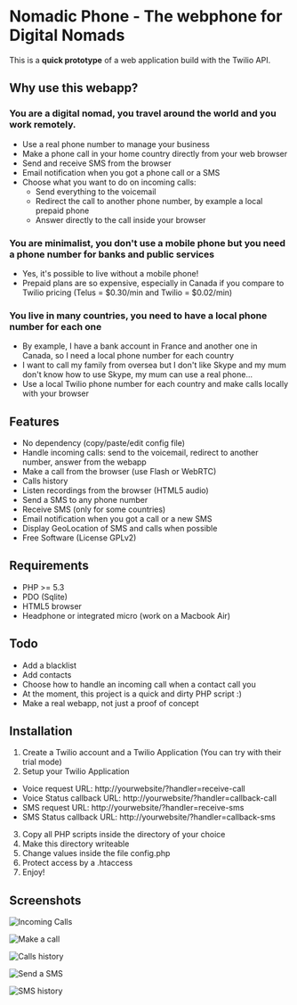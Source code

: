 Nomadic Phone - The webphone for Digital Nomads
===============================================

This is a **quick prototype** of a web application build with the Twilio API.

Why use this webapp?
--------------------

### You are a digital nomad, you travel around the world and you work remotely.

- Use a real phone number to manage your business
- Make a phone call in your home country directly from your web browser
- Send and receive SMS from the browser
- Email notification when you got a phone call or a SMS
- Choose what you want to do on incoming calls:
  - Send everything to the voicemail
  - Redirect the call to another phone number, by example a local prepaid phone
  - Answer directly to the call inside your browser

### You are minimalist, you don't use a mobile phone but you need a phone number for banks and public services

- Yes, it's possible to live without a mobile phone!
- Prepaid plans are so expensive, especially in Canada if you compare to Twilio pricing (Telus = $0.30/min and Twilio = $0.02/min)

### You live in many countries, you need to have a local phone number for each one

- By example, I have a bank account in France and another one in Canada, so I need a local phone number for each country
- I want to call my family from oversea but I don't like Skype and my mum don't know how to use Skype, my mum can use a real phone...
- Use a local Twilio phone number for each country and make calls locally with your browser

Features
--------

- No dependency (copy/paste/edit config file)
- Handle incoming calls: send to the voicemail, redirect to another number, answer from the webapp
- Make a call from the browser (use Flash or WebRTC)
- Calls history
- Listen recordings from the browser (HTML5 audio)
- Send a SMS to any phone number
- Receive SMS (only for some countries)
- Email notification when you got a call or a new SMS
- Display GeoLocation of SMS and calls when possible
- Free Software (License GPLv2)

Requirements
------------

- PHP >= 5.3
- PDO (Sqlite)
- HTML5 browser
- Headphone or integrated micro (work on a Macbook Air)

Todo
----

- Add a blacklist
- Add contacts
- Choose how to handle an incoming call when a contact call you
- At the moment, this project is a quick and dirty PHP script :)
- Make a real webapp, not just a proof of concept

Installation
------------

1. Create a Twilio account and a Twilio Application (You can try with their trial mode)
2. Setup your Twilio Application

  - Voice request URL: http://yourwebsite/?handler=receive-call
  - Voice Status callback URL: http://yourwebsite/?handler=callback-call
  - SMS request URL: http://yourwebsite/?handler=receive-sms
  - SMS Status callback URL: http://yourwebsite/?handler=callback-sms

3. Copy all PHP scripts inside the directory of your choice
4. Make this directory writeable
5. Change values inside the file config.php
6. Protect access by a .htaccess
7. Enjoy!

Screenshots
-----------



![Incoming Calls](https://raw.github.com/fguillot/NomadicPhone/master/screenshots/incoming_calls.png "Incoming calls")

![Make a call](https://raw.github.com/fguillot/NomadicPhone/master/screenshots/make_call.png "Make a call")

![Calls history](https://raw.github.com/fguillot/NomadicPhone/master/screenshots/calls_history.png "Calls history")

![Send a SMS](https://raw.github.com/fguillot/NomadicPhone/master/screenshots/send_sms.png "Send a SMS")

![SMS history](https://raw.github.com/fguillot/NomadicPhone/master/screenshots/sms_history.png "SMS history")